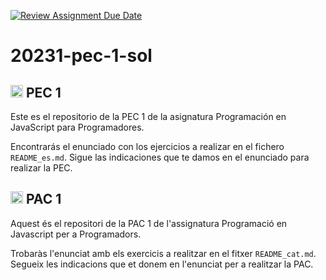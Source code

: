 [![Review Assignment Due Date](https://classroom.github.com/assets/deadline-readme-button-24ddc0f5d75046c5622901739e7c5dd533143b0c8e959d652212380cedb1ea36.svg)](https://classroom.github.com/a/WsSE4l_R)
# 20231-pec-1-sol


## <img class="flag-img" width="20px" height="auto" src="https://flagicons.lipis.dev/flags/4x3/es.svg" alt="Flag of Spain"> PEC 1 

Este es el repositorio de la PEC 1 de la asignatura Programación en JavaScript para Programadores. 

Encontrarás el enunciado con los ejercicios a realizar en el fichero `README_es.md`. Sigue las indicaciones que te damos en el enunciado para realizar la PEC.

## <img class="flag-img" width="20px" height="auto" src="https://flagicons.lipis.dev/flags/4x3/es-ct.svg" alt="Flag of Catalonia"> PAC 1 

Aquest és el repositori de la PAC 1 de l'assignatura Programació en Javascript per a Programadors. 

Trobaràs l'enunciat amb els exercicis a realitzar en el fitxer `README_cat.md`. Segueix les indicacions que et donem en l'enunciat per a realitzar la PAC.